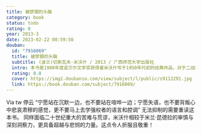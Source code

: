 ```yaml
---
title: 被禁锢的头脑
category: book
status: todo
rating: 0
year: 2013-3
date: 2023-02-22 08:59:58
douban:
  id: "7916069"
  title: 被禁锢的头脑
  subtitle: (波兰)切斯瓦夫·米沃什 / 2013 / 广西师范大学出版社
  intro: 本书是1980年度诺贝尔文学奖获得者米沃什写于1950年代初的经典作品，对于二战前后波兰以及波罗的海三国人的处境做了精彩的描述与反省。米沃什的许多真知灼见放到现今的语境下，其阐释力度依然强劲，甚至更富潜力与空间。中文世界对本书期盼不已，中文版从波兰文直接译出，同时汇集了德文版、英文版序，并请著名批评家崔卫平女士作导读，可谓善本。
  rating: 8.8
  cover: https://img2.doubanio.com/view/subject/l/public/s9112291.jpg
  link: https://book.douban.com/subject/7916069/
---
```


Via tw 停云 “宁愿站在沉默一边，也不要站在喧哗一边；宁愿失语，也不要背叛心中悲哀肃穆的感觉，更不要马上去学强权者的语言和腔调”
无法抑制的需要重读这本书。
同样面临二十世纪重大的苦难与荒谬，米沃什相较于米兰·昆德拉的审慎与深刻洞察力，更具备超越与悲悯的力量。这点令人折服且敬重！
